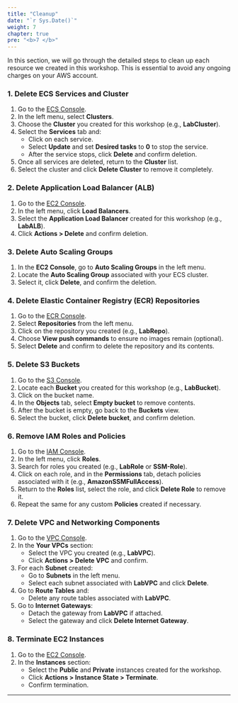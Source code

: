 ```yaml
---
title: "Cleanup"
date: "`r Sys.Date()`"
weight: 7
chapter: true
pre: "<b>7 </b>"
---
```


In this section, we will go through the detailed steps to clean up each resource we created in this workshop. This is essential to avoid any ongoing charges on your AWS account.

### 1. Delete ECS Services and Cluster

1. Go to the [ECS Console](https://console.aws.amazon.com/ecs).
2. In the left menu, select **Clusters**.
3. Choose the **Cluster** you created for this workshop (e.g., **LabCluster**).
4. Select the **Services** tab and:
   - Click on each service.
   - Select **Update** and set **Desired tasks** to **0** to stop the service.
   - After the service stops, click **Delete** and confirm deletion.
5. Once all services are deleted, return to the **Cluster** list.
6. Select the cluster and click **Delete Cluster** to remove it completely.

### 2. Delete Application Load Balancer (ALB)

1. Go to the [EC2 Console](https://console.aws.amazon.com/ec2).
2. In the left menu, click **Load Balancers**.
3. Select the **Application Load Balancer** created for this workshop (e.g., **LabALB**).
4. Click **Actions > Delete** and confirm deletion.

### 3. Delete Auto Scaling Groups

1. In the **EC2 Console**, go to **Auto Scaling Groups** in the left menu.
2. Locate the **Auto Scaling Group** associated with your ECS cluster.
3. Select it, click **Delete**, and confirm the deletion.

### 4. Delete Elastic Container Registry (ECR) Repositories

1. Go to the [ECR Console](https://console.aws.amazon.com/ecr).
2. Select **Repositories** from the left menu.
3. Click on the repository you created (e.g., **LabRepo**).
4. Choose **View push commands** to ensure no images remain (optional).
5. Select **Delete** and confirm to delete the repository and its contents.

### 5. Delete S3 Buckets

1. Go to the [S3 Console](https://console.aws.amazon.com/s3).
2. Locate each **Bucket** you created for this workshop (e.g., **LabBucket**).
3. Click on the bucket name.
4. In the **Objects** tab, select **Empty bucket** to remove contents.
5. After the bucket is empty, go back to the **Buckets** view.
6. Select the bucket, click **Delete bucket**, and confirm deletion.

### 6. Remove IAM Roles and Policies

1. Go to the [IAM Console](https://console.aws.amazon.com/iam).
2. In the left menu, click **Roles**.
3. Search for roles you created (e.g., **LabRole** or **SSM-Role**).
4. Click on each role, and in the **Permissions** tab, detach policies associated with it (e.g., **AmazonSSMFullAccess**).
5. Return to the **Roles** list, select the role, and click **Delete Role** to remove it.
6. Repeat the same for any custom **Policies** created if necessary.

### 7. Delete VPC and Networking Components

1. Go to the [VPC Console](https://console.aws.amazon.com/vpc).
2. In the **Your VPCs** section:
   - Select the VPC you created (e.g., **LabVPC**).
   - Click **Actions > Delete VPC** and confirm.
3. For each **Subnet** created:
   - Go to **Subnets** in the left menu.
   - Select each subnet associated with **LabVPC** and click **Delete**.
4. Go to **Route Tables** and:
   - Delete any route tables associated with **LabVPC**.
5. Go to **Internet Gateways**:
   - Detach the gateway from **LabVPC** if attached.
   - Select the gateway and click **Delete Internet Gateway**.

### 8. Terminate EC2 Instances

1. Go to the [EC2 Console](https://console.aws.amazon.com/ec2).
2. In the **Instances** section:
   - Select the **Public** and **Private** instances created for the workshop.
   - Click **Actions > Instance State > Terminate**.
   - Confirm termination.

---